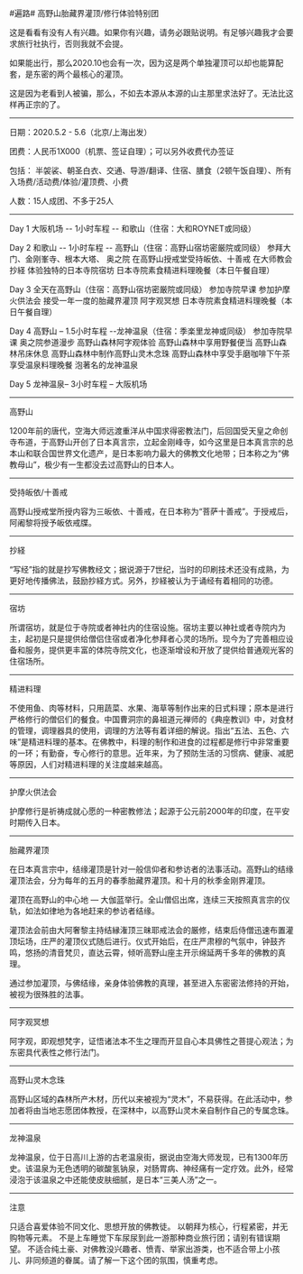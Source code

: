 #遍路# 高野山胎藏界灌顶/修行体验特别团

这是看看有没有人有兴趣。如果你有兴趣，请务必跟贴说明。有足够兴趣我才会要求旅行社执行，否则我就不会提。

如果能出行，那么2020.10也会有一次，因为这是两个单独灌顶可以却也能算配套，是东密的两个最核心的灌顶。

这是因为老看到人被骗，那么，不如去本源从本源的山主那里求法好了。无法比这样再正宗的了。

-----------------------------------------

日期：2020.5.2 - 5.6（北京/上海出发）

团费：人民币1X000（机票、签证自理）；可以另外收费代办签证

包括：
半袈裟、朝圣白衣、交通、导游/翻译、住宿、膳食（2顿午饭自理）、所有入场费/活动费/体验/灌顶费、小费

人数：15人成团、不多于25人

-----------------------------------------
 
Day 1 大阪机场 -- 1小时车程 -- 和歌山（住宿：大和ROYNET或同级）

Day 2 和歌山 -- 1小时车程 -- 高野山（住宿：高野山宿坊密厳院或同级）
参拜大门、金刚峯寺、根本大塔、 奥之院
在高野山授戒堂受持皈依、十善戒
在大师教会抄経
体验独特的日本寺院宿坊
日本寺院素食精进料理晚餐（本日午餐自理）

Day 3 全天在高野山（住宿：高野山宿坊密厳院或同级）
参加寺院早课
参加护摩火供法会
接受一年一度的胎藏界灌顶
阿字观冥想
日本寺院素食精进料理晚餐（本日午餐自理）

Day 4 高野山 – 1.5小时车程 --龙神温泉（住宿：季楽里龙神或同级）
参加寺院早课
奥之院参道漫步
高野山森林阿字观体验
高野山森林中享用野餐便当
高野山森林吊床休息
高野山森林中制作高野山灵木念珠
高野山森林中享受手磨咖啡下午茶
享受温泉料理晚餐
泡著名的龙神温泉

Day 5 龙神温泉– 3小时车程 – 大阪机场

------------------------------------

高野山

1200年前的唐代，空海大师远渡重洋从中国求得密教法门，后回国受天皇之命创寺布道，于高野山开创了日本真言宗，立起金刚峰寺，如今这里是日本真言宗的总本山和联合国世界文化遗产，是日本影响力最大的佛教文化地带；日本称之为“佛教母山”，极少有一生都没去过高野山的日本人。

------------------------------------

受持皈依/十善戒

高野山授戒堂所授内容为三皈依、十善戒，在日本称为“菩萨十善戒”。于授戒后，阿阇黎将授予皈依戒牒。

------------------------------------

抄経

“写经”指的就是抄写佛教经文；据说源于7世纪，当时的印刷技术还没有成熟，为更好地传播佛法，鼓励抄経方式。另外，抄経被认为于诵经有着相同的功德。

------------------------------------

宿坊

所谓宿坊，就是位于寺院或者神社内的住宿设施。宿坊主要以神社或者寺院内为主，起初是只是提供给僧侣住宿或者净化参拜者心灵的场所。现今为了完善相应设备和服务，提供更丰富的体院寺院文化，也逐渐增设和开放了提供给普通观光客的住宿场所。

------------------------------------

精进料理

不使用鱼、肉等材料，只用蔬菜、水果、海草等制作出来的日式料理；原本是进行严格修行的僧侣们的餐食。中国曹洞宗的鼻祖道元禅师的《典座教训》中，对食材的管理，调理器具的使用，调理的方法等有着详细的解说。指出“五法、五色、六味”是精进料理的基本。在佛教中，料理的制作和进食的过程都是修行中非常重要的一环；有勤奋，专心修行的意思。近年来，为了预防生活的习惯病、健康、减肥等原因，人们对精进料理的关注度越来越高。

------------------------------------

护摩火供法会

护摩修行是祈祷成就心愿的一种密教修法；起源于公元前2000年的印度，在平安时期传入日本。

------------------------------------

胎藏界灌顶

在日本真言宗中，结缘灌顶是针对一般信仰者和参访者的法事活动。高野山的结缘灌顶法会，分为每年的五月的春季胎藏界灌顶。和十月的秋季金刚界灌顶。

灌顶在高野山的中心地 — 大伽蓝举行。全山僧侣出席，连续三天按照真言宗的仪轨，如法如律地为各地赶来的参访者结缘。

灌顶法会前由大阿奢黎主持结縁潅顶三昧耶戒法会的厳修，结束后侍僧迅速布置灌顶坛场，庄严的灌顶仪式随后进行。仪式开始后，在庄严肃穆的气氛中，钟鼓齐鸣，悠扬的清音梵贝，直达云霄，倾听高野山座主开示绵延两千多年的佛教的真理。

通过参加灌顶，与佛结缘，亲身体验佛教的真理，甚至进入东密密法修持的开始，被视为很殊胜的法事。

------------------------------------

阿字观冥想

阿字观，即观想梵字，证悟诸法本不生之理而开显自心本具佛性之菩提心观法；为东密具代表性之修行法门。

------------------------------------

高野山灵木念珠

高野山区域的森林所产木材，历代以来被视为“灵木”，不易获得。在此活动中，参加者将由当地志愿团体教授，在深林中，以高野山灵木亲自制作自己的专属念珠。

------------------------------------

龙神温泉

龙神温泉，位于日高川上游的古老温泉街，据说由空海大师发现，已有1300年历史。该温泉为无色透明的碳酸氢钠泉，对肠胃病、神经痛有一定疗效。此外，经常浸泡于该温泉之中还能使皮肤细腻，是日本“三美人汤”之一。

-----------------------------------

注意

只适合喜爱体验不同文化、思想开放的佛教徒。
以朝拜为核心，行程紧密，并无购物等元素。
不是上车睡觉下车尿尿到此一游那种商业旅行团；请别有错误期望。
不适合纯土豪、对佛教没兴趣者、愤青、举家出游类，也不适合带上小孩儿、非同频道的眷属。请了解一下这个团的氛围，慎重考虑。
